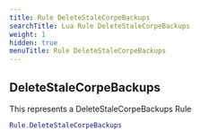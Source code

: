 ```yaml
---
title: Rule DeleteStaleCorpeBackups
searchTitle: Lua Rule DeleteStaleCorpeBackups
weight: 1
hidden: true
menuTitle: Rule DeleteStaleCorpeBackups
---
```

## DeleteStaleCorpeBackups

This represents a DeleteStaleCorpeBackups Rule
```lua
Rule.DeleteStaleCorpeBackups
```